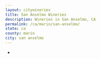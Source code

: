 ```yaml
---
layout: citywineries
title: San Anselmo Wineries
description: Wineries in San Anselmo, CA
permalink: /ca/marin/san-anselmo/
state: ca
county: marin
city: san anselmo
---
```

-
